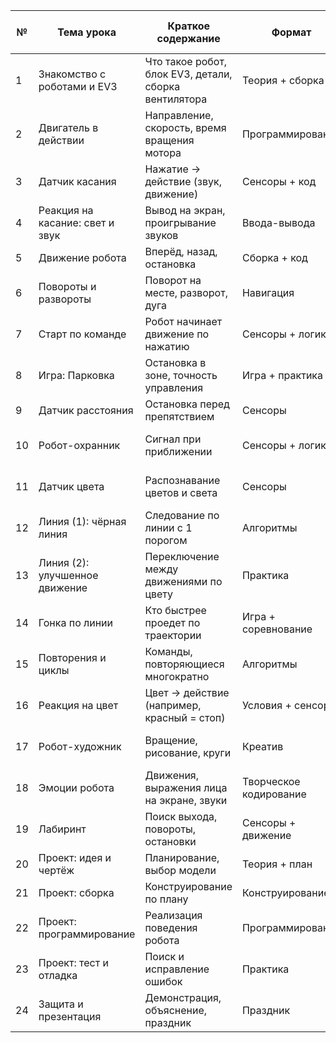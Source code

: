 | №  | Тема урока                      | Краткое содержание                                    | Формат                 | Что дети поймут из блочного программирования |
| -- | ------------------------------- | ----------------------------------------------------- | ---------------------- | -------------------------------------------- |
| 1  | Знакомство с роботами и EV3     | Что такое робот, блок EV3, детали, сборка вентилятора | Теория + сборка        | Запуск программ, блок мотора «вращать»       |
| 2  | Двигатель в действии            | Направление, скорость, время вращения мотора          | Программирование       | Параметры блока мотора: скорость, время      |
| 3  | Датчик касания                  | Нажатие → действие (звук, движение)                   | Сенсоры + код          | События и блок «если/то»                     |
| 4  | Реакция на касание: свет и звук | Вывод на экран, проигрывание звуков                   | Ввода-вывода           | Блоки «звук», «экран», реакция на событие    |
| 5  | Движение робота                 | Вперёд, назад, остановка                              | Сборка + код           | Команды движения и «стоп»                    |
| 6  | Повороты и развороты            | Поворот на месте, разворот, дуга                      | Навигация              | Управление двумя моторами                    |
| 7  | Старт по команде                | Робот начинает движение по нажатию                    | Сенсоры + логика       | Условия (if), запуск по датчику              |
| 8  | Игра: Парковка                  | Остановка в зоне, точность управления                 | Игра + практика        | Сочетание условий и моторных блоков          |
| 9  | Датчик расстояния               | Остановка перед препятствием                          | Сенсоры                | Работа с датчиком расстояния, числа          |
| 10 | Робот-охранник                  | Сигнал при приближении                                | Сенсоры + логика       | Условие на расстояние < значение             |
| 11 | Датчик цвета                    | Распознавание цветов и света                          | Сенсоры                | Работа с цветом, блок «если цвет = …»        |
| 12 | Линия (1): чёрная линия         | Следование по линии с 1 порогом                       | Алгоритмы              | Сравнение значений, простое условие          |
| 13 | Линия (2): улучшенное движение  | Переключение между движениями по цвету                | Практика               | Вложенные условия (if → else)                |
| 14 | Гонка по линии                  | Кто быстрее проедет по траектории                     | Игра + соревнование    | Настройка скорости, отладка кода             |
| 15 | Повторения и циклы              | Команды, повторяющиеся многократно                    | Алгоритмы              | Цикл «повторить», «пока»                     |
| 16 | Реакция на цвет                 | Цвет → действие (например, красный = стоп)            | Условия + сенсоры      | Условие по значению цвета                    |
| 17 | Робот-художник                  | Вращение, рисование, круги                            | Креатив                | Циклы и моторы: повторы с поворотами         |
| 18 | Эмоции робота                   | Движения, выражения лица на экране, звуки             | Творческое кодирование | Множественные действия в последовательности  |
| 19 | Лабиринт                        | Поиск выхода, повороты, остановки                     | Сенсоры + движение     | Условия, вложенные команды                   |
| 20 | Проект: идея и чертёж           | Планирование, выбор модели                            | Теория + план          | Придумывание логики алгоритма                |
| 21 | Проект: сборка                  | Конструирование по плану                              | Конструирование        | Последовательность действий                  |
| 22 | Проект: программирование        | Реализация поведения робота                           | Программирование       | Комплексная программа: условия + циклы       |
| 23 | Проект: тест и отладка          | Поиск и исправление ошибок                            | Практика               | Ошибки, логика, точность                     |
| 24 | Защита и презентация            | Демонстрация, объяснение, праздник                    | Праздник               | Умение объяснять свою программу              |
